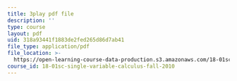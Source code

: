```yaml
---
title: 3play pdf file
description: ''
type: course
layout: pdf
uid: 318a93441f1883de2fed265d86d7ab41
file_type: application/pdf
file_location: >-
  https://open-learning-course-data-production.s3.amazonaws.com/18-01sc-single-variable-calculus-fall-2010/318a93441f1883de2fed265d86d7ab41_--lPz7VFnKI.pdf
course_id: 18-01sc-single-variable-calculus-fall-2010
---
```

